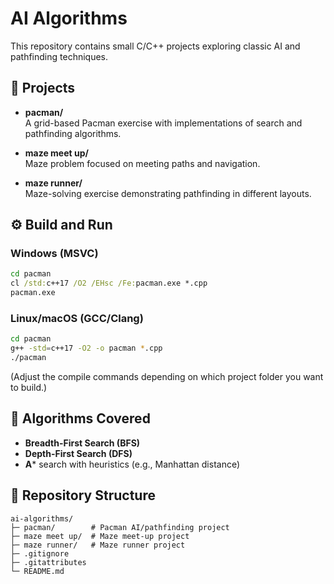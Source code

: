 # AI Algorithms

This repository contains small C/C++ projects exploring classic AI and pathfinding techniques.

## 📂 Projects

- **pacman/**  
  A grid-based Pacman exercise with implementations of search and pathfinding algorithms.

- **maze meet up/**  
  Maze problem focused on meeting paths and navigation.

- **maze runner/**  
  Maze-solving exercise demonstrating pathfinding in different layouts.

## ⚙️ Build and Run

### Windows (MSVC)
```bat
cd pacman
cl /std:c++17 /O2 /EHsc /Fe:pacman.exe *.cpp
pacman.exe
```

### Linux/macOS (GCC/Clang)
```bash
cd pacman
g++ -std=c++17 -O2 -o pacman *.cpp
./pacman
```

(Adjust the compile commands depending on which project folder you want to build.)

## 🧠 Algorithms Covered

- **Breadth-First Search (BFS)**  
- **Depth-First Search (DFS)**  
- **A*** search with heuristics (e.g., Manhattan distance)

## 📁 Repository Structure

```
ai-algorithms/
├─ pacman/        # Pacman AI/pathfinding project
├─ maze meet up/  # Maze meet-up project
├─ maze runner/   # Maze runner project
├─ .gitignore
├─ .gitattributes
└─ README.md
```

